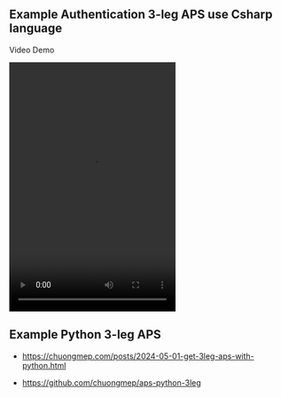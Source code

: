 ## Example Authentication 3-leg APS use Csharp language 

Video Demo 

<video src="https://github.com/chuongmep/aps-toolkit-3leg-csharp/raw/master/docs/auth.mp4" width="300" height="450"></video>

## Example Python 3-leg APS

- https://chuongmep.com/posts/2024-05-01-get-3leg-aps-with-python.html

- https://github.com/chuongmep/aps-python-3leg